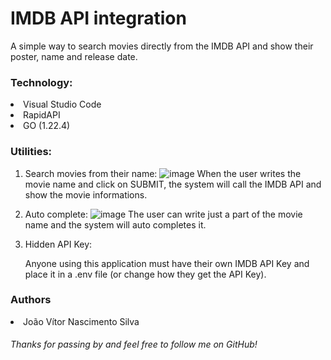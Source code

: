 <h1>IMDB API integration</h1>

A simple way to search movies directly from the IMDB API and show their poster, name and release date.

<h3>Technology:</h3>

<li>Visual Studio Code</li>
<li>RapidAPI</li>
<li>GO (1.22.4)</li>

<h3>Utilities:</h3>

1. Search movies from their name:
   ![image](https://github.com/jaoNascim/imdb-api/assets/77156097/34eeaf6f-dfaf-4896-a376-fa9d2180525c)
   When the user writes the movie name and click on SUBMIT, the system will call the IMDB API and show the movie informations.

2. Auto complete:
   ![image](https://github.com/jaoNascim/imdb-api/assets/77156097/097dd00b-d7d8-4948-8b6f-32b7f0ccf127)
   The user can write just a part of the movie name and the system will auto completes it.

3. Hidden API Key:
   
   Anyone using this application must have their own IMDB API Key and place it in a .env file (or change how they get the API Key).

<h3>Authors</h3>

<li>João Vítor Nascimento Silva</li>

<h6>Thanks for passing by and feel free to follow me on GitHub!</h6>

